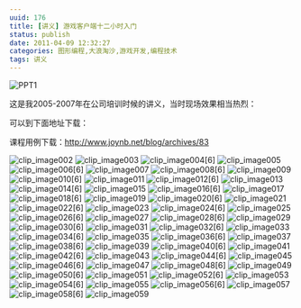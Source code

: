 ```yaml
---
uuid: 176
title: [讲义] 游戏客户端十二小时入门
status: publish
date: 2011-04-09 12:32:27
categories: 图形编程,大浪淘沙,游戏开发,编程技术
tags: 讲义
---
```

![PPT1](https://skywind3000.github.io/images/blog/wp-content/2011/04/PPT1_thumb.png)

这是我2005-2007年在公司培训时候的讲义，当时现场效果相当热烈：

可以到下面地址下载：

课程用例下载：<http://www.joynb.net/blog/archives/83>

![clip_image002](https://skywind3000.github.io/images/blog/wp-content/2011/04/clip_image0021.gif)
![clip_image003](https://skywind3000.github.io/images/blog/wp-content/2011/04/clip_image003.gif)
![clip_image004\[6\]](https://skywind3000.github.io/images/blog/wp-content/2011/04/clip_image0046.gif)
![clip_image005](https://skywind3000.github.io/images/blog/wp-content/2011/04/clip_image005.gif)
![clip_image006\[6\]](https://skywind3000.github.io/images/blog/wp-content/2011/04/clip_image0066.gif)
![clip_image007](https://skywind3000.github.io/images/blog/wp-content/2011/04/clip_image007.gif)
![clip_image008\[6\]](https://skywind3000.github.io/images/blog/wp-content/2011/04/clip_image0086.gif)
![clip_image009](https://skywind3000.github.io/images/blog/wp-content/2011/04/clip_image009.gif)
![clip_image010\[6\]](https://skywind3000.github.io/images/blog/wp-content/2011/04/clip_image0106.gif)
![clip_image011](https://skywind3000.github.io/images/blog/wp-content/2011/04/clip_image011.gif)
![clip_image012\[6\]](https://skywind3000.github.io/images/blog/wp-content/2011/04/clip_image0126.gif)
![clip_image013](https://skywind3000.github.io/images/blog/wp-content/2011/04/clip_image013.gif)
![clip_image014\[6\]](https://skywind3000.github.io/images/blog/wp-content/2011/04/clip_image0146.gif)
![clip_image015](https://skywind3000.github.io/images/blog/wp-content/2011/04/clip_image015.gif)
![clip_image016\[6\]](https://skywind3000.github.io/images/blog/wp-content/2011/04/clip_image0166.gif)
![clip_image017](https://skywind3000.github.io/images/blog/wp-content/2011/04/clip_image017.gif)
![clip_image018\[6\]](https://skywind3000.github.io/images/blog/wp-content/2011/04/clip_image0186.gif)
![clip_image019](https://skywind3000.github.io/images/blog/wp-content/2011/04/clip_image019.gif)
![clip_image020\[6\]](https://skywind3000.github.io/images/blog/wp-content/2011/04/clip_image0206.gif)
![clip_image021](https://skywind3000.github.io/images/blog/wp-content/2011/04/clip_image021.gif)
![clip_image022\[6\]](https://skywind3000.github.io/images/blog/wp-content/2011/04/clip_image0226.gif)
![clip_image023](https://skywind3000.github.io/images/blog/wp-content/2011/04/clip_image023.gif)
![clip_image024\[6\]](https://skywind3000.github.io/images/blog/wp-content/2011/04/clip_image0246.gif)
![clip_image025](https://skywind3000.github.io/images/blog/wp-content/2011/04/clip_image025.gif)
![clip_image026\[6\]](https://skywind3000.github.io/images/blog/wp-content/2011/04/clip_image0266.gif)
![clip_image027](https://skywind3000.github.io/images/blog/wp-content/2011/04/clip_image027.gif)
![clip_image028\[6\]](https://skywind3000.github.io/images/blog/wp-content/2011/04/clip_image0286.gif)
![clip_image029](https://skywind3000.github.io/images/blog/wp-content/2011/04/clip_image029.gif)
![clip_image030\[6\]](https://skywind3000.github.io/images/blog/wp-content/2011/04/clip_image0306.gif)
![clip_image031](https://skywind3000.github.io/images/blog/wp-content/2011/04/clip_image031.gif)
![clip_image032\[6\]](https://skywind3000.github.io/images/blog/wp-content/2011/04/clip_image0326.gif)
![clip_image033](https://skywind3000.github.io/images/blog/wp-content/2011/04/clip_image033.gif)
![clip_image034\[6\]](https://skywind3000.github.io/images/blog/wp-content/2011/04/clip_image0346.gif)
![clip_image035](https://skywind3000.github.io/images/blog/wp-content/2011/04/clip_image035.gif)
![clip_image036\[6\]](https://skywind3000.github.io/images/blog/wp-content/2011/04/clip_image0366.gif)
![clip_image037](https://skywind3000.github.io/images/blog/wp-content/2011/04/clip_image037.gif)
![clip_image038\[6\]](https://skywind3000.github.io/images/blog/wp-content/2011/04/clip_image0386.gif)
![clip_image039](https://skywind3000.github.io/images/blog/wp-content/2011/04/clip_image039.gif)
![clip_image040\[6\]](https://skywind3000.github.io/images/blog/wp-content/2011/04/clip_image0406.gif)
![clip_image041](https://skywind3000.github.io/images/blog/wp-content/2011/04/clip_image041.gif)
![clip_image042\[6\]](https://skywind3000.github.io/images/blog/wp-content/2011/04/clip_image0426.gif)
![clip_image043](https://skywind3000.github.io/images/blog/wp-content/2011/04/clip_image043.gif)
![clip_image044\[6\]](https://skywind3000.github.io/images/blog/wp-content/2011/04/clip_image0446.gif)
![clip_image045](https://skywind3000.github.io/images/blog/wp-content/2011/04/clip_image045.gif)
![clip_image046\[6\]](https://skywind3000.github.io/images/blog/wp-content/2011/04/clip_image0466.gif)
![clip_image047](https://skywind3000.github.io/images/blog/wp-content/2011/04/clip_image047.gif)
![clip_image048\[6\]](https://skywind3000.github.io/images/blog/wp-content/2011/04/clip_image0486.gif)
![clip_image049](https://skywind3000.github.io/images/blog/wp-content/2011/04/clip_image049.gif)
![clip_image050\[6\]](https://skywind3000.github.io/images/blog/wp-content/2011/04/clip_image0506.gif)
![clip_image051](https://skywind3000.github.io/images/blog/wp-content/2011/04/clip_image0511.gif)
![clip_image052\[6\]](https://skywind3000.github.io/images/blog/wp-content/2011/04/clip_image0526.gif)
![clip_image053](https://skywind3000.github.io/images/blog/wp-content/2011/04/clip_image053.gif)
![clip_image054\[6\]](https://skywind3000.github.io/images/blog/wp-content/2011/04/clip_image0546.gif)
![clip_image055](https://skywind3000.github.io/images/blog/wp-content/2011/04/clip_image055.gif)
![clip_image056\[6\]](https://skywind3000.github.io/images/blog/wp-content/2011/04/clip_image0566.gif)
![clip_image057](https://skywind3000.github.io/images/blog/wp-content/2011/04/clip_image057.gif)
![clip_image058\[6\]](https://skywind3000.github.io/images/blog/wp-content/2011/04/clip_image0586.gif)
![clip_image059](https://skywind3000.github.io/images/blog/wp-content/2011/04/clip_image059.gif)

